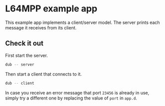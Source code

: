 # L64MPP example app

This example app implements a client/server model.
The server prints each message it receives from its client.

## Check it out

First start the server.

```sh
dub -- server
```

Then start a client that connects to it.

```sh
dub -- client
```

In case you receive an error message that port `23456` is already in use,
simply try a different one by replacing the value of `port` in `app.d`.
